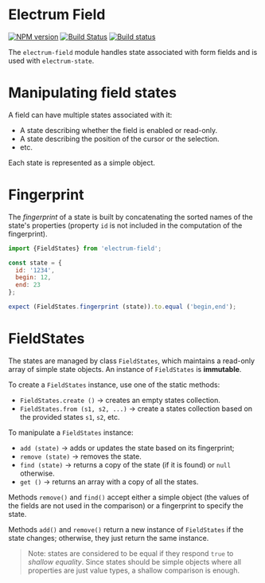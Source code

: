 # Electrum Field

[![NPM version](https://img.shields.io/npm/v/electrum-field.svg)](https://www.npmjs.com/package/electrum-field)
[![Build Status](https://travis-ci.org/epsitec-sa/electrum-field.svg?branch=master)](https://travis-ci.org/epsitec-sa/electrum-field)
[![Build status](https://ci.appveyor.com/api/projects/status/8c6nooep3fbnoytc?svg=true)](https://ci.appveyor.com/project/epsitec/electrum-field)

The `electrum-field` module handles state associated with form fields and is
used with `electrum-state`.

# Manipulating field states

A field can have multiple states associated with it:

* A state describing whether the field is enabled or read-only.
* A state describing the position of the cursor or the selection.
* etc.

Each state is represented as a simple object.

# Fingerprint

The _fingerprint_ of a state is built by concatenating the sorted
names of the state's properties (property `id` is not included in
the computation of the fingerprint).

```javascript
import {FieldStates} from 'electrum-field';

const state = {
  id: '1234',
  begin: 12,
  end: 23
};

expect (FieldStates.fingerprint (state)).to.equal ('begin,end');
```

# FieldStates

The states are managed by class `FieldStates`, which maintains a read-only
array of simple state objects. An instance of `FieldStates` is **immutable**.

To create a `FieldStates` instance, use one of the static methods:

* `FieldStates.create ()` &rarr; creates an empty states collection.
* `FieldStates.from (s1, s2, ...)` &rarr; create a states collection based
  on the provided states `s1`, `s2`, etc.

To manipulate a `FieldStates` instance:

* `add (state)` &rarr; adds or updates the state based on its fingerprint;
* `remove (state)` &rarr; removes the state.
* `find (state)` &rarr; returns a copy of the state (if it is found) or
  `null` otherwise.
* `get ()` &rarr; returns an array with a copy of all the states.

Methods `remove()` and `find()` accept either a simple object (the
values of the fields are not used in the comparison) or a fingerprint
to specify the state.

Methods `add()` and `remove()` return a new instance of `FieldStates` if
the state changes; otherwise, they just return the same instance.

> Note: states are considered to be equal if they respond `true` to
> _shallow equality_. Since states should be simple objects where all
> properties are just value types, a shallow comparison is enough.
